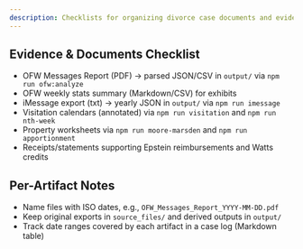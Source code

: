 ```yaml
---
description: Checklists for organizing divorce case documents and evidence
---
```


## Evidence & Documents Checklist

- OFW Messages Report (PDF) → parsed JSON/CSV in `output/` via `npm run ofw:analyze`
- OFW weekly stats summary (Markdown/CSV) for exhibits
- iMessage export (txt) → yearly JSON in `output/` via `npm run imessage`
- Visitation calendars (annotated) via `npm run visitation` and `npm run nth-week`
- Property worksheets via `npm run moore-marsden` and `npm run apportionment`
- Receipts/statements supporting Epstein reimbursements and Watts credits

## Per-Artifact Notes

- Name files with ISO dates, e.g., `OFW_Messages_Report_YYYY-MM-DD.pdf`
- Keep original exports in `source_files/` and derived outputs in `output/`
- Track date ranges covered by each artifact in a case log (Markdown table)


